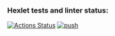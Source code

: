 ### Hexlet tests and linter status:

[![Actions Status](https://github.com/looleeluu/devops-for-programmers-project-74/actions/workflows/hexlet-check.yml/badge.svg)](https://github.com/looleeluu/devops-for-programmers-project-74/actions)
[![push](https://github.com/looleeluu/devops-for-programmers-project-74/actions/workflows/push.yml/badge.svg)](https://github.com/looleeluu/devops-for-programmers-project-74/actions/workflows/push.yml)
